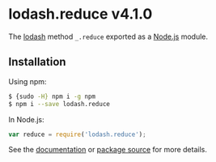 # lodash.reduce v4.1.0

The [lodash](https://lodash.com/) method `_.reduce` exported as a [Node.js](https://nodejs.org/) module.

## Installation

Using npm:
```bash
$ {sudo -H} npm i -g npm
$ npm i --save lodash.reduce
```

In Node.js:
```js
var reduce = require('lodash.reduce');
```

See the [documentation](https://lodash.com/docs#reduce) or [package source](https://github.com/lodash/lodash/blob/4.1.0-npm-packages/lodash.reduce) for more details.
